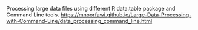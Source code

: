 Processing large data files using different R data.table package and Command Line tools.
https://mnoorfawi.github.io/Large-Data-Processing-with-Command-Line/data_processing_command_line.html
